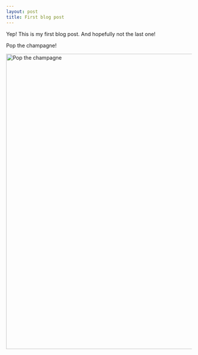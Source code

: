 ```yaml
---
layout: post
title: First blog post
---
```


Yep! This is my first blog post. And hopefully not the last one!

Pop the champagne!

<img src="http://i.giphy.com/v65N3d8y7Dj9e.gif" alt="Pop the champagne" style="width: 800px;"/>
